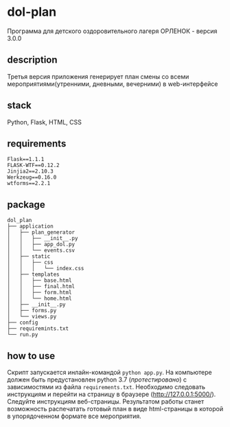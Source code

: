# dol-plan
Программа для детского оздоровительного лагеря ОРЛЕНОК - версия 3.0.0

## description
Третья версия приложения генерирует план смены со всеми мероприятиями(утренними, дневными, вечерними) в web-интерфейсе 

## stack 
Python, Flask, HTML, CSS

## requirements

```
Flask==1.1.1
FLASK-WTF==0.12.2
Jinjia2==2.10.3
Werkzeug==0.16.0
wtforms==2.2.1
```

## package

```
dol_plan
├── application
│   ├── plan_generator
│   │   ├── __init__.py
│   │   ├── app_dol.py
│   │   └── events.csv
│   ├── static
│   │   ├── css
│   │   │   └── index.css
│   ├── templates
│   │   ├── base.html
│   │   ├── final.html
│   │   ├── form.html
│   │   └── home.html
│   ├── __init__.py
│   ├── forms.py
│   └── views.py
├── config
├── requiremints.txt
└── run.py
```

## how to use
Cкрипт запускается инлайн-командой ```python app.py```. На компьютере должен быть предустановлен python 3.7 (*протестировано*) с зависимостями из файла `requirements.txt`. Необходимо следовать инструкциям и перейти на страницу в браузере (http://127.0.0.1:5000/). Следуйте инструкциям веб-страницы. Результатом работы станет возможность распечатать готовый план в виде html-страницы в которой в упорядоченном формате все мероприятия.
